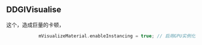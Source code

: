 ## DDGIVisualise
这个，造成巨量的卡顿，
```c++
            mVisualizeMaterial.enableInstancing = true; // 启用GPU实例化
```
